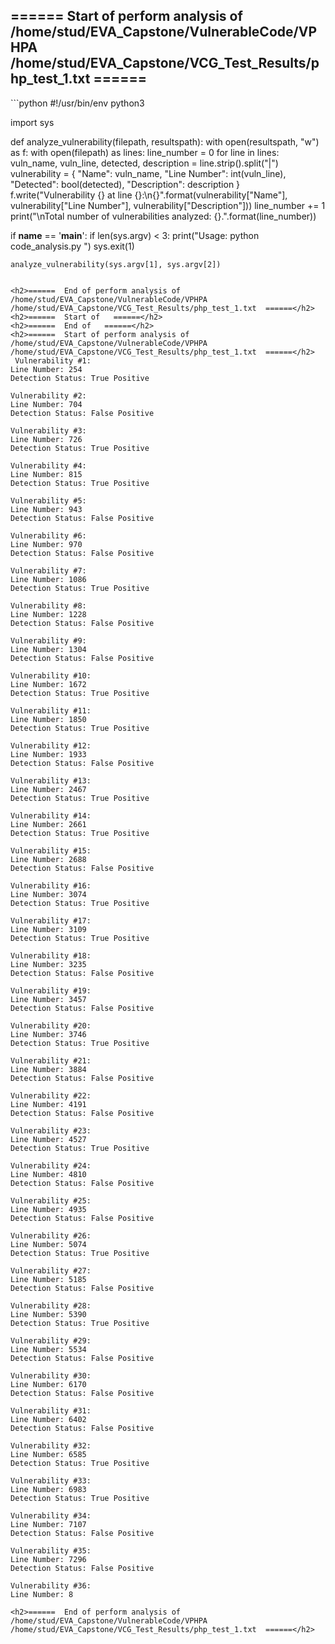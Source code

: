 <h2>======  Start of perform analysis of /home/stud/EVA_Capstone/VulnerableCode/VPHPA  /home/stud/EVA_Capstone/VCG_Test_Results/php_test_1.txt  ======</h2>
 ```python
#!/usr/bin/env python3

import sys

def analyze_vulnerability(filepath, resultspath):
    with open(resultspath, "w") as f:
        with open(filepath) as lines:
            line_number = 0
            for line in lines:
                vuln_name, vuln_line, detected, description = line.strip().split("|")
                vulnerability = {
                    "Name": vuln_name,
                    "Line Number": int(vuln_line),
                    "Detected": bool(detected),
                    "Description": description
                }
                f.write("Vulnerability {} at line {}:\n{}".format(vulnerability["Name"], vulnerability["Line Number"], vulnerability["Description"]))
                line_number += 1
            print("\nTotal number of vulnerabilities analyzed: {}.".format(line_number))

if __name__ == '__main__':
    if len(sys.argv) < 3:
        print("Usage: python code_analysis.py <codepath> <resultspath>")
        sys.exit(1)
    
    analyze_vulnerability(sys.argv[1], sys.argv[2])
```

<h2>======  End of perform analysis of /home/stud/EVA_Capstone/VulnerableCode/VPHPA  /home/stud/EVA_Capstone/VCG_Test_Results/php_test_1.txt  ======</h2>
<h2>======  Start of   ======</h2>
<h2>======  End of   ======</h2>
<h2>======  Start of perform analysis of /home/stud/EVA_Capstone/VulnerableCode/VPHPA  /home/stud/EVA_Capstone/VCG_Test_Results/php_test_1.txt  ======</h2>
 Vulnerability #1:
Line Number: 254
Detection Status: True Positive

Vulnerability #2:
Line Number: 704
Detection Status: False Positive

Vulnerability #3:
Line Number: 726
Detection Status: True Positive

Vulnerability #4:
Line Number: 815
Detection Status: True Positive

Vulnerability #5:
Line Number: 943
Detection Status: False Positive

Vulnerability #6:
Line Number: 970
Detection Status: False Positive

Vulnerability #7:
Line Number: 1086
Detection Status: True Positive

Vulnerability #8:
Line Number: 1228
Detection Status: False Positive

Vulnerability #9:
Line Number: 1304
Detection Status: False Positive

Vulnerability #10:
Line Number: 1672
Detection Status: True Positive

Vulnerability #11:
Line Number: 1850
Detection Status: True Positive

Vulnerability #12:
Line Number: 1933
Detection Status: False Positive

Vulnerability #13:
Line Number: 2467
Detection Status: True Positive

Vulnerability #14:
Line Number: 2661
Detection Status: True Positive

Vulnerability #15:
Line Number: 2688
Detection Status: False Positive

Vulnerability #16:
Line Number: 3074
Detection Status: True Positive

Vulnerability #17:
Line Number: 3109
Detection Status: True Positive

Vulnerability #18:
Line Number: 3235
Detection Status: False Positive

Vulnerability #19:
Line Number: 3457
Detection Status: False Positive

Vulnerability #20:
Line Number: 3746
Detection Status: True Positive

Vulnerability #21:
Line Number: 3884
Detection Status: False Positive

Vulnerability #22:
Line Number: 4191
Detection Status: False Positive

Vulnerability #23:
Line Number: 4527
Detection Status: True Positive

Vulnerability #24:
Line Number: 4810
Detection Status: False Positive

Vulnerability #25:
Line Number: 4935
Detection Status: False Positive

Vulnerability #26:
Line Number: 5074
Detection Status: True Positive

Vulnerability #27:
Line Number: 5185
Detection Status: False Positive

Vulnerability #28:
Line Number: 5390
Detection Status: True Positive

Vulnerability #29:
Line Number: 5534
Detection Status: False Positive

Vulnerability #30:
Line Number: 6170
Detection Status: False Positive

Vulnerability #31:
Line Number: 6402
Detection Status: False Positive

Vulnerability #32:
Line Number: 6585
Detection Status: True Positive

Vulnerability #33:
Line Number: 6983
Detection Status: True Positive

Vulnerability #34:
Line Number: 7107
Detection Status: False Positive

Vulnerability #35:
Line Number: 7296
Detection Status: False Positive

Vulnerability #36:
Line Number: 8

<h2>======  End of perform analysis of /home/stud/EVA_Capstone/VulnerableCode/VPHPA  /home/stud/EVA_Capstone/VCG_Test_Results/php_test_1.txt  ======</h2>
